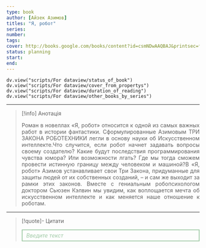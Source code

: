 ```yaml
---
type: book
author: [Айзек Азимов]
titles: "Я, робот"
series:
number:
tags:
cover: http://books.google.com/books/content?id=csmNDwAAQBAJ&printsec=frontcover&img=1&zoom=1&edge=curl&source=gbs_api
status: planning
start:
end:
---
```

```dataviewjs
dv.view("scripts/For dataview/status_of_book")
dv.view("scripts/For dataview/cover_from_propertys")
dv.view("scripts/For dataview/duration_of_reading")
dv.view("scripts/For dataview/other_books_by_series")
```
---

>[!info] Анотація
><p align="justify">Роман в новеллах «Я, робот» относится к одной из самых важных работ в истории фантастики. Сформулированные Азимовым ТРИ ЗАКОНА РОБОТЕХНИКИ легли в основу науки об Искусственном интеллекте.Что случится, если робот начнет задавать вопросы своему создателю? Какие будут последствия программирования чувства юмора? Или возможности лгать? Где мы тогда сможем провести истинную границу между человеком и машиной?В «Я, робот» Азимов устанавливает свои Три Закона, придуманные для защиты людей от их собственных созданий, – и сам же выходит за рамки этих законов. Вместе с гениальным робопсихологом доктором Сьюзен Кэлвин мы увидим, как воплощается мечта об искусственном интеллекте и как меняется наше отношение к роботам.</p>

---

>[!quote]- Цитати
><div align="justify" style="border: 2px solid #A0CAA6; padding: 5px 10px 5px 10px; font-style: italic; color: #A0CAA6 ">Введите текст</div>